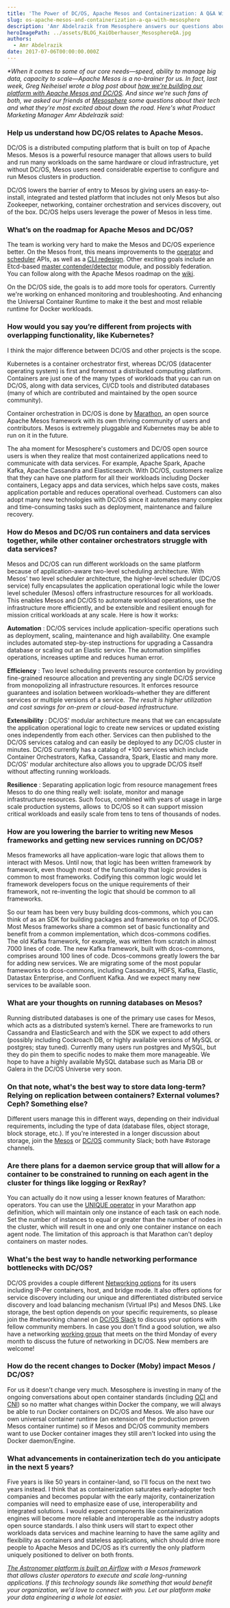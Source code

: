 ```yaml
---
title: 'The Power of DC/OS, Apache Mesos and Containerization: A Q&A With Mesosphere'
slug: os-apache-mesos-and-containerization-a-qa-with-mesosphere
description: 'Amr Abdelrazik from Mesosphere answers our questions about Apache Mesos and DC/OS. '
heroImagePath: ../assets/BLOG_KaiOberhauser_MesosphereQA.jpg
authors:
  - Amr Abdelrazik
date: 2017-07-06T00:00:00.000Z
---
```

<!-- markdownlint-disable-file -->
_\*When it comes to some of our core needs—speed, ability to manage big data, capacity to scale—Apache Mesos is a no-brainer for us. In fact, last week, Greg Neiheisel wrote a blog post about [how we're building our platform with Apache Mesos and DC/OS](https://www.astronomer.io/blog/building-next-generation-data-infrastructure-with-apache-mesos-and-dc/os). And since we're such fans of both, we asked our friends at [Mesosphere](https://mesosphere.com/) some questions about their tech and what they're most excited about down the road. Here's what Product Marketing Manager Amr Abdelrazik said:&nbsp;_

### Help us understand how DC/OS relates to Apache Mesos.

DC/OS is a distributed computing platform that is built on top of Apache Mesos. Mesos is a powerful resource manager that allows users to build and run many workloads on the same hardware or cloud infrastructure, yet without DC/OS, Mesos users need considerable expertise to configure and run Mesos clusters in production.

DC/OS lowers the barrier of entry to Mesos by giving users an easy-to-install, integrated and tested platform that includes not only Mesos but also Zookeeper, networking, container orchestration and services discovery, out of the box. DC/OS helps users leverage the power of Mesos in less time.

### What’s on the roadmap for Apache Mesos and DC/OS?

The team is working very hard to make the Mesos and DC/OS experience better. On the Mesos front, this means improvements to the [operator](https://issues.apache.org/jira/browse/MESOS-6007) and [scheduler](https://issues.apache.org/jira/browse/MESOS-3302) APIs, as well as a [CLI redesign](https://issues.apache.org/jira/browse/MESOS-5676). Other exciting goals include an Etcd-based [master contender/detector](https://issues.apache.org/jira/browse/MESOS-1806) module, and possibly federation. You can follow along with the Apache Mesos roadmap on the [wiki](https://cwiki.apache.org/confluence/display/MESOS/Roadmap).

On the DC/OS side, the goals is to add more tools for operators. Currently we're working on enhanced monitoring and troubleshooting. And enhancing the Universal Container Runtime to make it the best and most reliable runtime for Docker workloads.

### How would you say you’re different from projects with overlapping functionality, like Kubernetes?

I think the major difference between DC/OS and other projects is the scope.

Kubernetes is a container orchestrator first, whereas DC/OS (datacenter operating system) is first and foremost a distributed computing platform. Containers are just one of the many types of workloads that you can run on DC/OS, along with data services, CI/CD tools and distributed databases (many of which are contributed and maintained by the open source community).&nbsp;

Container orchestration in DC/OS is done by [Marathon](https://mesosphere.github.io/marathon/), an open source Apache Mesos framework with its own thriving community of users and contributors. Mesos is extremely pluggable and Kubernetes may be able to run on it in the future.

The aha moment for Mesosphere's customers and DC/OS open source users is when they realize that most containerized applications need to communicate with data services. For example, Apache Spark, Apache Kafka, Apache Cassandra and Elasticsearch. With DC/OS, customers realize that they can have one platform for all their workloads including Docker containers, Legacy apps and data services, which helps save costs, makes application portable and reduces operational overhead. Customers can also adopt many new technologies with DC/OS since it automates many complex and time-consuming tasks such as deployment, maintenance and failure recovery.

### How do Mesos and DC/OS run containers and data services together, while other container orchestrators struggle with data services?

Mesos and DC/OS can run different workloads on the same platform because of application-aware two-level scheduling architecture. With Mesos' two level scheduler architecture, the higher-level scheduler (DC/OS service) fully encapsulates the application operational logic while the lower level scheduler (Mesos) offers infrastructure resources for all workloads. This enables Mesos and DC/OS to automate workload operations, use the infrastructure more efficiently, and be extensible and resilient enough for mission critical workloads at any scale. Here is how it works:

**Automation** : DC/OS services include application-specific operations such as deployment, scaling, maintenance and high availability. One example includes automated step-by-step instructions for upgrading a Cassandra database or scaling out an Elastic service. The automation simplifies operations, increases uptime and reduces human error.&nbsp;

**Efficiency** : Two level scheduling prevents resource contention by providing fine-grained resource allocation and preventing any single DC/OS service from monopolizing all infrastructure resources. It enforces resource guarantees and isolation between workloads–whether they are different services or multiple versions of a service. &nbsp;_The result is higher utilization and cost savings for on-prem or cloud-based infrastructure._

**Extensibility** : DC/OS' modular architecture means that we can encapsulate the application operational logic to create new services or updated existing ones independently from each other. Services can then published to the DC/OS services catalog and can easily be deployed to any DC/OS cluster in minutes. DC/OS currently has a catalog of +100 services which include Container Orchestrators, Kafka, Cassandra, Spark, Elastic and many more. DC/OS' modular architecture also allows you to upgrade DC/OS itself without affecting running workloads.

**Resilience** : Separating application logic from resource management frees Mesos to do one thing really well: isolate, monitor and manage infrastructure resources. Such focus,&nbsp;combined with years of usage in large scale production systems, allows &nbsp;to DC/OS so it can support mission critical workloads and easily scale from tens to tens of thousands of nodes.

### How are you lowering the barrier to writing new Mesos frameworks and getting new services running on DC/OS?

Mesos frameworks all have application-ware logic that allows them to interact with Mesos. Until now, that logic has been written framework by framework, even though most of the functionality that logic provides is common to most frameworks. Codifying this common logic would let framework developers focus on the unique requirements of their framework, not re-inventing the logic that should be common to all frameworks.&nbsp;

So our team has been very busy building dcos-commons, which you can think of as an SDK for building packages and frameworks on top of DC/OS. Most Mesos frameworks share a common set of basic functionality and benefit from a common implementation, which dcos-commons codifies. The old Kafka framework, for example, was written from scratch in almost 7000 lines of code. The new Kafka framework, built with dcos-commons, comprises around 100 lines of code. Dcos-commons greatly lowers the bar for adding new services. We are migrating some of the most popular frameworks to dcos-commons, including Cassandra, HDFS, Kafka, Elastic, Datastax Enterprise, and Confluent Kafka. And we expect many new services to be available soon.

### What are your thoughts on running databases on Mesos?

Running distributed databases is one of the primary use cases for Mesos, which acts as a distributed system’s kernel. There are frameworks to run Cassandra and ElasticSearch and with the SDK we expect to add others (possibly including Cockroach DB, or highly available versions of MySQL or postgres; stay tuned). Currently many users run postgres and MySQL, but they do pin them to specific nodes to make them more manageable. We hope to have a highly available MySQL database such as Maria DB or Galera in the DC/OS Universe very soon.

### On that note, what's the best way to store data long-term? Relying on replication between containers? External volumes? Ceph? Something else?

Different users manage this in different ways, depending on their individual requirements, including the type of data (database files, object storage, block storage, etc.). If you're interested in a longer discussion about storage, join the [Mesos](https://mesos-slackin.herokuapp.com/) or [DC/OS](https://chat.dcos.io/) community Slack; both have #storage channels.

### Are there plans for a daemon service group that will allow for a container to be constrained to running on each agent in the cluster for things like logging or RexRay?

You can actually do it now using a lesser known features of Marathon: operators. You can use the [UNIQUE operator](https://mesosphere.github.io/marathon/docs/constraints.html#unique-operator) in your Marathon app definition, which will maintain only one instance of each task on each node. Set the number of instances to equal or greater than the number of nodes in the cluster, which will result in one and only one container instance on each agent node. The limitation of this approach is that Marathon can't deploy containers on master nodes.&nbsp;

### What's the best way to handle networking performance bottlenecks with DC/OS?

DC/OS provides a couple different [Networking options](https://dcos.io/docs/1.9/networking/) for its users including IP-Per containers, host, and bridge mode. It also offers options for service discovery including our unique and differentiated distributed service discovery and load balancing mechanism (Virtual IPs) and Mesos DNS. Like storage, the best option depends on your specific requirements, so please join the #networking channel on [DC/OS Slack](https://chat.dcos.io/) to discuss your options with fellow community members. In case you don't find a good solution, we also have a networking [working group](https://github.com/dcos/community/blob/master/README.md#dcos-community) that meets on the third Monday of every month to discuss the future of networking in DC/OS. New members are welcome!

### How do the recent changes to Docker (Moby) impact Mesos / DC/OS?

For us it doesn't change very much. Mesosphere is investing in many of the ongoing conversations about open container standards (including [OCI](https://www.opencontainers.org/) and [CNI](https://github.com/containernetworking/cni#cni---the-container-network-interface)) so no matter what changes within Docker the company, we will always be able to run Docker containers on DC/OS and Mesos. We also have our own universal container runtime (an extension of the production proven Mesos container runtime) so if Mesos and DC/OS community members want to use Docker container images they still aren't locked into using the Docker daemon/Engine.

### What advancements in containerization tech do you anticipate in the next 5 years?

Five years is like 50 years in container-land, so I'll focus on the next two years instead. I think that as containerization saturates early-adopter tech companies and becomes popular with the early majority, containerization companies will need to emphasize ease of use, interoperability and integrated solutions. I would expect components like containerization engines will become more reliable and interoperable as the industry adopts open source standards. I also think users will start to expect other workloads data services and machine learning to have the same agility and flexibility as containers and stateless applications, which should drive more people to Apache Mesos and DC/OS as it’s currently the only platform uniquely positioned to deliver on both fronts.

_[The Astronomer platform is built on Airflow](https://www.astronomer.io/blog/airflow-at-astronomer)&nbsp;with a Mesos framework that&nbsp;allows cluster operators to execute and scale long-running applications.&nbsp;If this technology sounds like something that would benefit your organization, we'd love to connect with you. Let our platform make your data engineering a whole lot easier._


